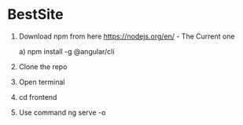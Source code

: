 # BestSite

1. Download npm from here https://nodejs.org/en/ - The Current one

    a) npm install -g @angular/cli

2. Clone the repo

3. Open terminal

4. cd frontend

5. Use command ng serve -o
